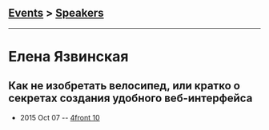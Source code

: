 ## [Events](../README.md) > [Speakers](../speakers.md)
---

# Елена Язвинская

## Как не изобретать велосипед, или кратко о секретах создания удобного веб-интерфейса
- 2015 Oct 07 -- [4front 10](https://www.youtube.com/watch?v=9dM85f3T70w)    
